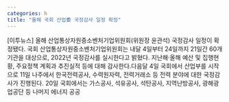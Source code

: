 ```yaml
---
categories: h
title: "올해 국회 산업委 국정감사 일정 확정"
---
```

[이투뉴스] 올해 산업통상자원중소벤처기업위원회(위원장 윤관석) 국정감사 일정이 확정됐다. 국회 산업통상자원중소벤처기업위원회는 내달 4일부터 24일까지 21일간 60개 기관을 대상으로, 2022년 국정감사를 실시한다고 밝혔다. 지난해‧올해 예산 및 집행현황, 주요정책 계획과 추진실적 등에 대해 감사한다.다음달 4일 국회에서 산업부를 시작으로 11일 나주에서 한국전력공사, 수력원자력, 전력거래소 등 전력 분야에 대한 국정감사가 진행된다. 20일 국회에서는 가스공사, 석유공사, 석탄공사, 지역난방공사, 광해광업공단 등 나머지 에너지 공공